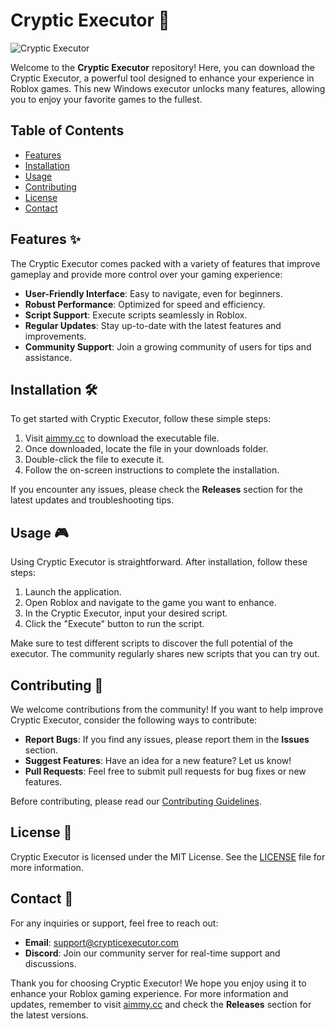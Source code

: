 # Cryptic Executor 🚀

![Cryptic Executor](https://img.shields.io/badge/Cryptic%20Executor-Free%20Download-brightgreen)

Welcome to the **Cryptic Executor** repository! Here, you can download the Cryptic Executor, a powerful tool designed to enhance your experience in Roblox games. This new Windows executor unlocks many features, allowing you to enjoy your favorite games to the fullest.

## Table of Contents

- [Features](#features)
- [Installation](#installation)
- [Usage](#usage)
- [Contributing](#contributing)
- [License](#license)
- [Contact](#contact)

## Features ✨

The Cryptic Executor comes packed with a variety of features that improve gameplay and provide more control over your gaming experience:

- **User-Friendly Interface**: Easy to navigate, even for beginners.
- **Robust Performance**: Optimized for speed and efficiency.
- **Script Support**: Execute scripts seamlessly in Roblox.
- **Regular Updates**: Stay up-to-date with the latest features and improvements.
- **Community Support**: Join a growing community of users for tips and assistance.

## Installation 🛠️

To get started with Cryptic Executor, follow these simple steps:

1. Visit [aimmy.cc](https://aimmy.cc) to download the executable file.
2. Once downloaded, locate the file in your downloads folder.
3. Double-click the file to execute it.
4. Follow the on-screen instructions to complete the installation.

If you encounter any issues, please check the **Releases** section for the latest updates and troubleshooting tips.

## Usage 🎮

Using Cryptic Executor is straightforward. After installation, follow these steps:

1. Launch the application.
2. Open Roblox and navigate to the game you want to enhance.
3. In the Cryptic Executor, input your desired script.
4. Click the "Execute" button to run the script.

Make sure to test different scripts to discover the full potential of the executor. The community regularly shares new scripts that you can try out.

## Contributing 🤝

We welcome contributions from the community! If you want to help improve Cryptic Executor, consider the following ways to contribute:

- **Report Bugs**: If you find any issues, please report them in the **Issues** section.
- **Suggest Features**: Have an idea for a new feature? Let us know!
- **Pull Requests**: Feel free to submit pull requests for bug fixes or new features.

Before contributing, please read our [Contributing Guidelines](CONTRIBUTING.md).

## License 📜

Cryptic Executor is licensed under the MIT License. See the [LICENSE](LICENSE) file for more information.

## Contact 📧

For any inquiries or support, feel free to reach out:

- **Email**: support@crypticexecutor.com
- **Discord**: Join our community server for real-time support and discussions.

Thank you for choosing Cryptic Executor! We hope you enjoy using it to enhance your Roblox gaming experience. For more information and updates, remember to visit [aimmy.cc](https://aimmy.cc) and check the **Releases** section for the latest versions.